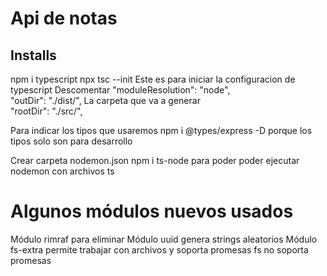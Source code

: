 # Api de notas

## Installs
npm i typescript
npx tsc --init Este es para iniciar la configuracion de typescript
Descomentar "moduleResolution": "node",   
"outDir": "./dist/",    La carpeta que va a generar                    
"rootDir": "./src/", 


Para indicar los tipos que usaremos
npm i @types/express -D
porque los tipos solo son para desarrollo

Crear carpeta nodemon.json
npm i ts-node para poder poder ejecutar nodemon con archivos ts
# Algunos módulos nuevos usados
Módulo rimraf para eliminar 
Módulo uuid genera strings aleatorios
Módulo fs-extra permite trabajar con archivos y soporta promesas
       fs no soporta promesas